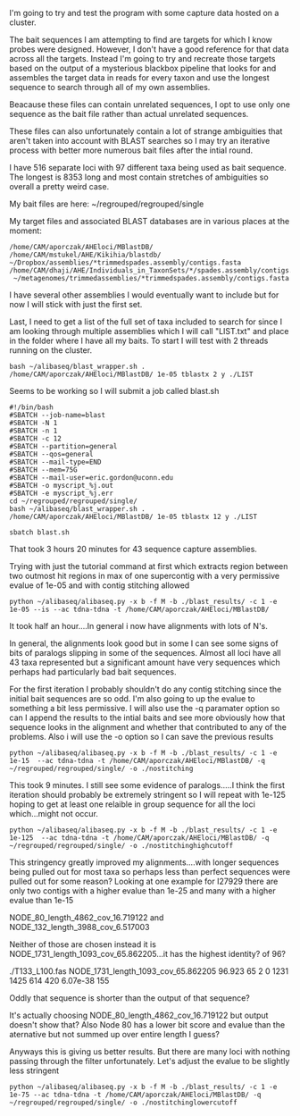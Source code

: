 I'm going to try and test the program with some capture data hosted on a cluster. 

The bait sequences I am attempting to find are targets for which I know probes were designed. However, I don't have a good reference for that data across all the targets. Instead I'm going to try and recreate those targets based on the output of a mysterious blackbox pipeline that looks for and assembles the target data in reads for every taxon and use the longest sequence to search through all of my own assemblies. 

Beacause these files can contain unrelated sequences, I opt to use only one sequence as the bait file rather than actual unrelated sequences. 

These files can also unfortunately contain a lot of strange ambiguities that aren't taken into account with BLAST searches so I may try an iterative process with better more numerous bait files after the intial round. 

I have 516 separate loci with 97 different taxa being used as bait sequence. The longest is 8353 long and most contain stretches of ambiguities so overall a pretty weird case.

My bait files are here: ~/regrouped/regrouped/single

My target files and associated BLAST databases are in various places at the moment: 
```
/home/CAM/aporczak/AHEloci/MBlastDB/
/home/CAM/mstukel/AHE/Kikihia/blastdb/
~/Dropbox/assemblies/*trimmedspades.assembly/contigs.fasta
/home/CAM/dhaji/AHE/Individuals_in_TaxonSets/*/spades.assembly/contigs.fasta
 ~/metagenomes/trimmedassemblies/*trimmedspades.assembly/contigs.fasta
```
I have several other assemblies I would eventually want to include but for now I will stick with just the first set.

Last, I need to get a list of the full set of taxa included to search for since I am looking through multiple assemblies which I will call "LIST.txt" and place in the folder where I have all my baits. To start I will test with 2 threads running on the cluster.   

```
bash ~/alibaseq/blast_wrapper.sh . /home/CAM/aporczak/AHEloci/MBlastDB/ 1e-05 tblastx 2 y ./LIST
```

Seems to be working so I will submit a job called blast.sh
```
#!/bin/bash
#SBATCH --job-name=blast
#SBATCH -N 1
#SBATCH -n 1
#SBATCH -c 12
#SBATCH --partition=general
#SBATCH --qos=general
#SBATCH --mail-type=END
#SBATCH --mem=75G
#SBATCH --mail-user=eric.gordon@uconn.edu
#SBATCH -o myscript_%j.out
#SBATCH -e myscript_%j.err 
cd ~/regrouped/regrouped/single/
bash ~/alibaseq/blast_wrapper.sh . /home/CAM/aporczak/AHEloci/MBlastDB/ 1e-05 tblastx 12 y ./LIST
```
```
sbatch blast.sh 
```

That took 3 hours 20 minutes for 43 sequence capture assemblies. 

Trying with just the tutorial command at first which extracts region between two outmost hit regions in max of one supercontig with a very permissive evalue of 1e-05 and with contig stitching allowed

```
python ~/alibaseq/alibaseq.py -x b -f M -b ./blast_results/ -c 1 -e 1e-05 --is --ac tdna-tdna -t /home/CAM/aporczak/AHEloci/MBlastDB/
```

It took half an hour....In general i now have alignments with lots of N's.

In general, the alignments look good but in some I can see some signs of bits of paralogs slipping in some of the sequences. Almost all loci have all 43 taxa represented but a significant amount have very sequences which perhaps had particularly bad bait sequences. 

For the first iteration I probably shouldn't do any contig stitching since the initial bait sequences are so odd. I'm also going to up the evalue to something a bit less permissive. I will also use the -q paramater option so can I append the results to the intial baits and see more obviously how that sequence looks in the alignment and whether that contributed to any of the problems. Also i will use the -o option so I can save the previous results

```
python ~/alibaseq/alibaseq.py -x b -f M -b ./blast_results/ -c 1 -e 1e-15  --ac tdna-tdna -t /home/CAM/aporczak/AHEloci/MBlastDB/ -q ~/regrouped/regrouped/single/ -o ./nostitching
```

This took 9 minutes. I still see some evidence of paralogs.....I think the first iteration should probably be extremely stringent so I will repeat with 1e-125 hoping to get at least one relaible in group sequence for all the loci which...might not occur. 

```
python ~/alibaseq/alibaseq.py -x b -f M -b ./blast_results/ -c 1 -e 1e-125  --ac tdna-tdna -t /home/CAM/aporczak/AHEloci/MBlastDB/ -q ~/regrouped/regrouped/single/ -o ./nostitchinghighcutoff
```


This stringency greatly improved my alignments....with longer sequences being pulled out for most taxa so perhaps less than perfect sequences were pulled out for some reason? Looking at one example for I27929 there are only two contigs with a higher evalue than 1e-25 and many with a higher evalue than 1e-15 

NODE_80_length_4862_cov_16.719122 and NODE_132_length_3988_cov_6.517003

Neither of those are chosen instead it is NODE_1731_length_1093_cov_65.862205...it has the highest identity? of 96? 

./T133_L100.fas	NODE_1731_length_1093_cov_65.862205	96.923	65	2	0	1231	1425	614	420	6.07e-38	155

Oddly that sequence is shorter than the output of that sequence?

It's actually choosing NODE_80_length_4862_cov_16.719122 but output doesn't show that? Also Node 80 has a lower bit score and evalue than the aternative but not summed up over entire length I guess? 

Anyways this is giving us better results. But there are many loci with nothing passing through the filter unfortunately. Let's adjust the evalue to be slightly less stringent

```
python ~/alibaseq/alibaseq.py -x b -f M -b ./blast_results/ -c 1 -e 1e-75 --ac tdna-tdna -t /home/CAM/aporczak/AHEloci/MBlastDB/ -q ~/regrouped/regrouped/single/ -o ./nostitchinglowercutoff
```

